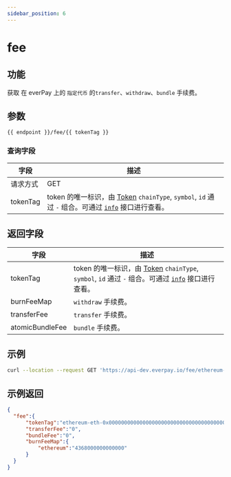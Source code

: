 ```yaml
---
sidebar_position: 6
---
```


# fee

## 功能
获取 在 everPay 上的 `指定代币` 的`transfer`、`withdraw`、`bundle` 手续费。

## 参数
`{{ endpoint }}/fee/{{ tokenTag }}`

### 查询字段
|字段|描述|
|---|---|
|请求方式|GET|
|tokenTag| token 的唯一标识，由 [Token](./info#token-字段描述) `chainType`, `symbol`, `id` 通过 `-` 组合。可通过 [`info`](./info.md#示例返回) 接口进行查看。|


## 返回字段
|字段|描述|
|---|---|
|tokenTag|token 的唯一标识，由 [Token](./info#token-字段描述) `chainType`, `symbol`, `id` 通过 `-` 组合。可通过 [`info`](./info.md#示例返回) 接口进行查看。|
|burnFeeMap|`withdraw` 手续费。|
|transferFee| `transfer` 手续费。|
|atomicBundleFee| `bundle` 手续费。|

## 示例

```bash
curl --location --request GET 'https://api-dev.everpay.io/fee/ethereum-eth-0x0000000000000000000000000000000000000000'
```

## 示例返回
```json
{
  "fee":{
      "tokenTag":"ethereum-eth-0x0000000000000000000000000000000000000000",
      "transferFee":"0",
      "bundleFee":"0",
      "burnFeeMap":{
          "ethereum":"4368000000000000"
      }
  }
}
```